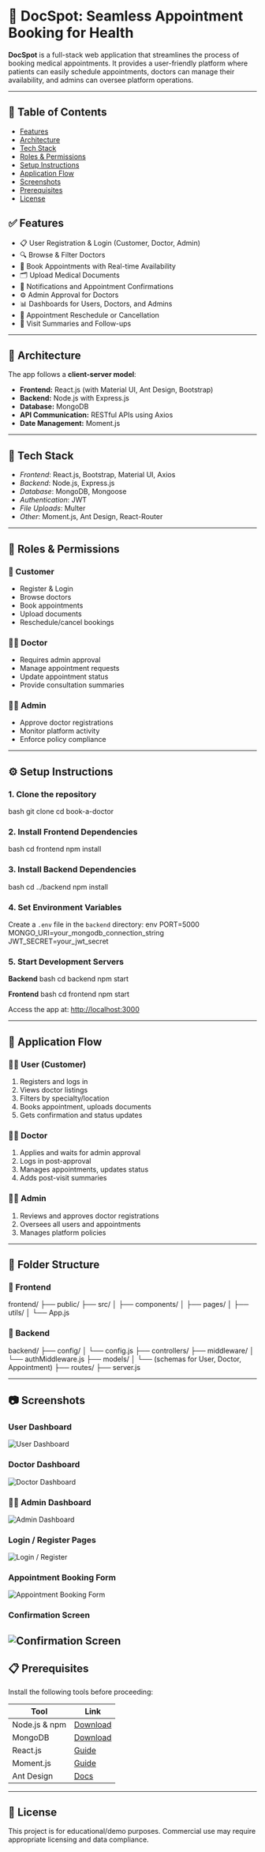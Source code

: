 # 📘 DocSpot: Seamless Appointment Booking for Health

**DocSpot** is a full-stack web application that streamlines the process of booking medical appointments. It provides a user-friendly platform where patients can easily schedule appointments, doctors can manage their availability, and admins can oversee platform operations.

---

## 📌 Table of Contents

- [Features](#features)
- [Architecture](#architecture)
- [Tech Stack](#tech-stack)
- [Roles & Permissions](#roles--permissions)
- [Setup Instructions](#setup-instructions)
- [Application Flow](#application-flow)
- [Screenshots](#screenshots)
- [Prerequisites](#prerequisites)
- [License](#license)


## ✅ Features

- 📋 User Registration & Login (Customer, Doctor, Admin)
- 🔍 Browse & Filter Doctors
- 📅 Book Appointments with Real-time Availability
- 🗂 Upload Medical Documents
- 🔔 Notifications and Appointment Confirmations
- ⚙ Admin Approval for Doctors
- 📊 Dashboards for Users, Doctors, and Admins
- 🔄 Appointment Reschedule or Cancellation
- 📁 Visit Summaries and Follow-ups

---

## 🧱 Architecture

The app follows a **client-server model**:

- **Frontend:** React.js (with Material UI, Ant Design, Bootstrap)
- **Backend:** Node.js with Express.js
- **Database:** MongoDB
- **API Communication:** RESTful APIs using Axios
- **Date Management:** Moment.js

---

## 🔧 Tech Stack

- *Frontend*: React.js, Bootstrap, Material UI, Axios
- *Backend*: Node.js, Express.js
- *Database*: MongoDB, Mongoose
- *Authentication*: JWT
- *File Uploads*: Multer
- *Other*: Moment.js, Ant Design, React-Router
---

## 👥 Roles & Permissions

### 👤 Customer
- Register & Login
- Browse doctors
- Book appointments
- Upload documents
- Reschedule/cancel bookings

### 🧑‍⚕️ Doctor
- Requires admin approval
- Manage appointment requests
- Update appointment status
- Provide consultation summaries

### 👨‍💼 Admin
- Approve doctor registrations
- Monitor platform activity
- Enforce policy compliance

---

## ⚙️ Setup Instructions

### 1. Clone the repository
bash
git clone <repo-url>
cd book-a-doctor

### 2. Install Frontend Dependencies
bash
cd frontend
npm install

### 3. Install Backend Dependencies
bash
cd ../backend
npm install

### 4. Set Environment Variables

Create a `.env` file in the `backend` directory:
env
PORT=5000
MONGO_URI=your_mongodb_connection_string
JWT_SECRET=your_jwt_secret

### 5. Start Development Servers

**Backend**
bash
cd backend
npm start

**Frontend**
bash
cd frontend
npm start

Access the app at: [http://localhost:3000](http://localhost:3000)

---

## 🔄 Application Flow

### 🧑‍💻 User (Customer)
1. Registers and logs in
2. Views doctor listings
3. Filters by specialty/location
4. Books appointment, uploads documents
5. Gets confirmation and status updates

### 👨‍⚕️ Doctor
1. Applies and waits for admin approval
2. Logs in post-approval
3. Manages appointments, updates status
4. Adds post-visit summaries

### 👨‍💼 Admin
1. Reviews and approves doctor registrations
2. Oversees all users and appointments
3. Manages platform policies

---

## 🧪 Folder Structure

### 📁 Frontend
frontend/
├── public/
├── src/
│   ├── components/
│   ├── pages/
│   ├── utils/
│   └── App.js


### 📁 Backend
backend/
├── config/
│   └── config.js
├── controllers/
├── middleware/
│   └── authMiddleware.js
├── models/
│   └── (schemas for User, Doctor, Appointment)
├── routes/
├── server.js

---

## 📷 Screenshots


###  User Dashboard
![User Dashboard](../ProjectFiles/frontend/screenshots/user_dashboard.png)

### Doctor Dashboard
![Doctor Dashboard](../ProjectFiles/frontend/screenshots/doctor_dashboard.png)

### 👨‍💼 Admin Dashboard
![Admin Dashboard](../ProjectFiles/frontend/screenshots/admin_dashboard.png)

### Login / Register Pages
![Login / Register](../ProjectFiles/frontend/screenshots/registration.png)

### Appointment Booking Form
![Appointment Booking Form](../ProjectFiles/frontend/screenshots/appointment_booking.png)

### Confirmation Screen
![Confirmation Screen](../ProjectFiles/frontend/screenshots/Confirmation.png)
---

## 📋 Prerequisites

Install the following tools before proceeding:

| Tool          | Link |
|---------------|------|
| Node.js & npm | [Download](https://nodejs.org/en/download/) |
| MongoDB       | [Download](https://www.mongodb.com/try/download/community) |
| React.js      | [Guide](https://reactjs.org/docs/create-a-new-react-app.html) |
| Moment.js     | [Guide](https://momentjs.com/) |
| Ant Design    | [Docs](https://ant.design/docs/react/introduce) |

---

## 📄 License

This project is for educational/demo purposes. Commercial use may require appropriate licensing and data compliance.